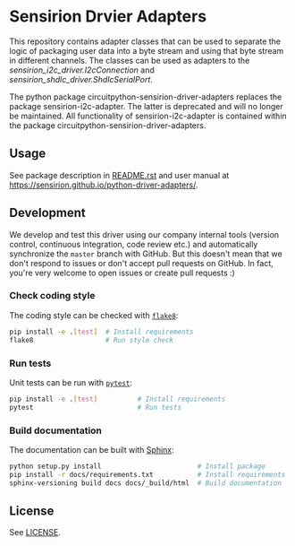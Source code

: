 # Sensirion Drvier Adapters

This repository contains adapter classes that can be used to separate the
logic of packaging user data into a byte stream and using that byte
stream in different channels. 
The classes can be used as adapters to the *sensirion_i2c_driver.I2cConnection* and 
*sensirion_shdlc_driver.ShdlcSerialPort*.

The python package circuitpython-sensirion-driver-adapters replaces the package sensirion-i2c-adapter. The latter is deprecated and
will no longer be maintained. All functionality of sensirion-i2c-adapter is contained within the package
circuitpython-sensirion-driver-adapters.

## Usage

See package description in [README.rst](README.rst) and user manual at
https://sensirion.github.io/python-driver-adapters/.

## Development

We develop and test this driver using our company internal tools (version
control, continuous integration, code review etc.) and automatically
synchronize the `master` branch with GitHub. But this doesn't mean that we
don't respond to issues or don't accept pull requests on GitHub. In fact,
you're very welcome to open issues or create pull requests :)

### Check coding style

The coding style can be checked with [`flake8`](http://flake8.pycqa.org/):

```bash
pip install -e .[test]  # Install requirements
flake8                  # Run style check
```

### Run tests

Unit tests can be run with [`pytest`](https://pytest.org/):

```bash
pip install -e .[test]          # Install requirements
pytest                          # Run tests
```

### Build documentation

The documentation can be built with [Sphinx](http://www.sphinx-doc.org/):

```bash
python setup.py install                        # Install package
pip install -r docs/requirements.txt           # Install requirements
sphinx-versioning build docs docs/_build/html  # Build documentation
```


## License

See [LICENSE](LICENSE).
